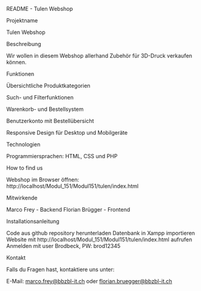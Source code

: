 README - Tulen Webshop

Projektname

Tulen Webshop


Beschreibung

Wir wollen in diesem Webshop allerhand Zubehör für 3D-Druck verkaufen können.


Funktionen

Übersichtliche Produktkategorien

Such- und Filterfunktionen

Warenkorb- und Bestellsystem

Benutzerkonto mit Bestellübersicht

Responsive Design für Desktop und Mobilgeräte


Technologien

Programmiersprachen: HTML, CSS und PHP


How to find us

Webshop im Browser öffnen: http://localhost/Modul_151/Modul151/tulen/index.html


Mitwirkende

Marco Frey - Backend
Florian Brügger - Frontend

Installationsanleitung

Code aus github repository herunterladen
Datenbank in Xampp importieren
Website mit http://localhost/Modul_151/Modul151/tulen/index.html aufrufen
Anmelden mit user Brodbeck, PW: brod12345

Kontakt

Falls du Fragen hast, kontaktiere uns unter:

E-Mail: marco.frey@bbzbl-it.ch oder florian.bruegger@bbzbl-it.ch